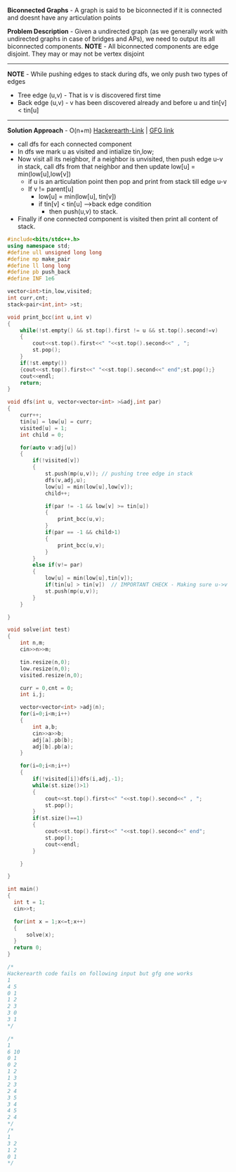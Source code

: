 **Biconnected Graphs** - A graph is said to be biconnected if it is connected and doesnt have any articulation points

**Problem Description** - Given a undirected graph (as we generally work with undirected graphs in case of bridges and APs), we need to output its all biconnected components.
**NOTE** - All biconnected components are edge disjoint. They may or may not be vertex disjoint

---
**NOTE** - While pushing edges to stack during dfs, we only push two types of edges
* Tree edge (u,v) - That is v is discovered first time
* Back edge (u,v) - v has been discovered already and before u and tin[v] < tin[u]
---

**Solution Approach** - O(n+m)
[Hackerearth-Link](https://www.hackerearth.com/practice/algorithms/graphs/biconnected-components/tutorial/) | [GFG link](https://www.geeksforgeeks.org/biconnected-components/)
* call dfs for each connected component
* In dfs we mark u as visited and intialize tin,low;
* Now visit all its neighbor, if a neighbor is unvisited, then push edge u-v in stack, call dfs from that neighbor and then update low[u] = min(low[u],low[v])
  * if u is an articulation point then pop and print from stack till edge u-v
  * If v != parent[u]
    * low[u] = min(low[u], tin[v])
    * if tin[v] < tin[u]  -->back edge condition 
      * then push(u,v) to stack.
* Finally if one connected component is visited then print all content of stack.


```c++
#include<bits/stdc++.h>
using namespace std;
#define ull unsigned long long
#define mp make_pair
#define ll long long
#define pb push_back
#define INF 1e6

vector<int>tin,low,visited;
int curr,cnt;
stack<pair<int,int> >st;

void print_bcc(int u,int v)
{
    while(!st.empty() && st.top().first != u && st.top().second!=v)
    {
        cout<<st.top().first<<" "<<st.top().second<<" , ";
        st.pop();
    }
    if(!st.empty())
    {cout<<st.top().first<<" "<<st.top().second<<" end";st.pop();}
    cout<<endl;
    return;
}

void dfs(int u, vector<vector<int> >&adj,int par)
{
    curr++;
    tin[u] = low[u] = curr;
    visited[u] = 1;
    int child = 0;

    for(auto v:adj[u])
    {
        if(!visited[v])
        {
            st.push(mp(u,v)); // pushing tree edge in stack
            dfs(v,adj,u);
            low[u] = min(low[u],low[v]);
            child++;

            if(par != -1 && low[v] >= tin[u])
            {
                print_bcc(u,v);
            }
            if(par == -1 && child>1)
            {
                print_bcc(u,v);
            }
        }
        else if(v!= par)
        {
            low[u] = min(low[u],tin[v]);
            if(tin[u] > tin[v])  // IMPORTANT CHECK - Making sure u->v goes from descendant to parent and hence a back-edge and then only pushing it in stack
            st.push(mp(u,v));
        }
    }

}

void solve(int test)
{
    int n,m;
    cin>>n>>m;

    tin.resize(n,0);
    low.resize(n,0);
    visited.resize(n,0);

    curr = 0,cnt = 0;
    int i,j;

    vector<vector<int> >adj(n);
    for(i=0;i<m;i++)
    {
        int a,b;
        cin>>a>>b;
        adj[a].pb(b);
        adj[b].pb(a);
    }

    for(i=0;i<n;i++)
    {
        if(!visited[i])dfs(i,adj,-1);
        while(st.size()>1)
        {
            cout<<st.top().first<<" "<<st.top().second<<" , ";
            st.pop();
        }
        if(st.size()==1)
        {
            cout<<st.top().first<<" "<<st.top().second<<" end";
            st.pop();
            cout<<endl;
        }

    }

}

int main()
{
  int t = 1;
  cin>>t;

  for(int x = 1;x<=t;x++)
  {
      solve(x);
  }
  return 0;
}

/*
Hackerearth code fails on following input but gfg one works
1
4 5
0 1
1 2
2 3
3 0
3 1
*/

/*
1
6 10
0 1
0 2
1 2
1 3
2 3
2 4
3 5
3 4
4 5
2 4
*/
/*
1
3 2
1 2
0 1
*/

```
